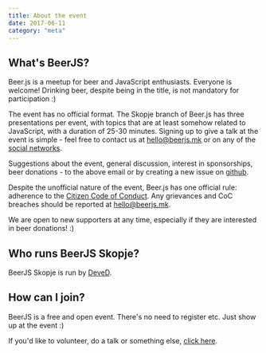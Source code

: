 ```yaml
---
title: About the event
date: 2017-06-11
category: "meta"
---
```


## What's BeerJS?

Beer.js is a meetup for beer and JavaScript enthusiasts. Everyone is welcome! Drinking beer, despite being in the title,
is not mandatory for participation :)

The event has no official format. The Skopje branch of Beer.js has three presentations per event, with topics
that are at least somehow related to JavaScript, with a duration of 25-30 minutes. Signing up to give a talk at the
event is simple - feel free to contact us at [hello@beerjs.mk](mailto:hello@beerjs.mk) or on any of the
[social networks](/en/contact).

Suggestions about the event, general discussion, interest in sponsorships, beer donations - to the above email or by
creating a new issue on [github](https://github.com/beerjs/skopje).

Despite the unofficial nature of the event, Beer.js has one official rule: adherence to the
[Citizen Code of Conduct](http://citizencodeofconduct.org/). Any grievances and CoC breaches should be reported at
[hello@beerjs.mk](mailto:hello@beerjs.mk).

We are open to new supporters at any time, especially if they are interested in beer donations! :)

## Who runs BeerJS Skopje?

BeerJS Skopje is run by [DeveD](https://deved.mk).

## How can I join?

BeerJS is a free and open event. There's no need to register etc. Just show up at the event :)

If you'd like to volunteer, do a talk or something else, [click here](/en/take-part).
